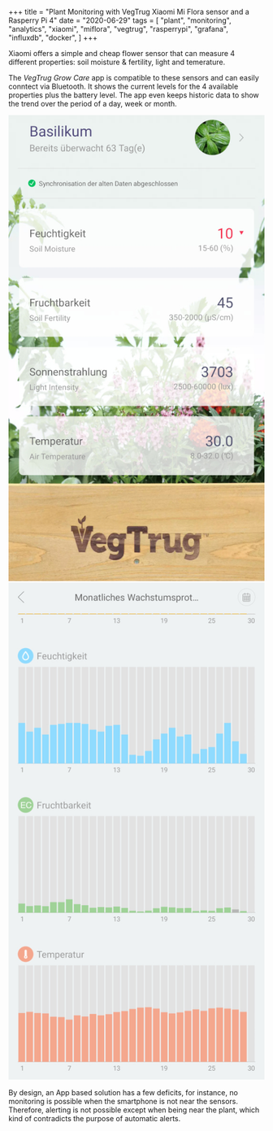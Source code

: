 +++
title = "Plant Monitoring with VegTrug Xiaomi Mi Flora sensor and a Rasperry Pi 4"
date = "2020-06-29"
tags = [
    "plant",
    "monitoring",
    "analytics",
    "xiaomi",
    "miflora",
    "vegtrug",
    "rasperrypi",
    "grafana",
    "influxdb",
    "docker",
]
+++

Xiaomi offers a simple and cheap flower sensor that can measure 4 different properties:
soil moisture & fertility, light and temerature.

The _VegTrug Grow Care_ app is compatible to these sensors and can easily conntect via Bluetooth.
It shows the current levels for the 4 available properties plus the battery level.
The app even keeps historic data to show the trend over the period of a day, week or month.

![](vegtrug-overview.jpg)
![](vegtrug-report.jpg)

By design, an App based solution has a few deficits, for instance, no monitoring is possible when
the smartphone is not near the sensors. Therefore, alerting is not possible except when being near
the plant, which kind of contradicts the purpose of automatic alerts.
